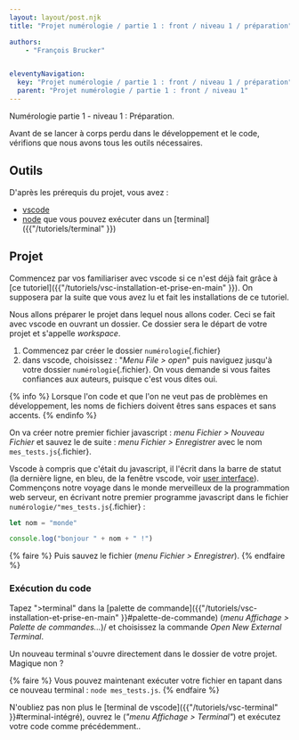 ```yaml
---
layout: layout/post.njk
title: "Projet numérologie / partie 1 : front / niveau 1 / préparation"

authors:
    - "François Brucker"


eleventyNavigation:
  key: "Projet numérologie / partie 1 : front / niveau 1 / préparation"
  parent: "Projet numérologie / partie 1 : front / niveau 1"
---
```


<!-- début résumé -->

Numérologie partie 1 - niveau 1 : Préparation.

<!-- fin résumé -->

Avant de se lancer à corps perdu dans le développement et le code, vérifions que nous avons tous les outils nécessaires.

## Outils

D'après les prérequis du projet, vous avez :

* [vscode](https://code.visualstudio.com/)
* [node](https://nodejs.org/en/) que vous pouvez exécuter dans un [terminal]({{"/tutoriels/terminal" }})

## Projet

Commencez par vos familiariser avec vscode si ce n'est déjà fait grâce à [ce tutoriel]({{"/tutoriels/vsc-installation-et-prise-en-main" }}). On supposera par la suite que vous avez lu et fait les installations de ce tutoriel.

Nous allons préparer le projet dans lequel nous allons coder. Ceci se fait avec vscode en ouvrant un dossier. Ce dossier sera le départ de votre projet et s'appelle *workspace*.

1. Commencez par créer le dossier `numérologie`{.fichier}
2. dans vscode, choisissez : "*Menu File > open*" puis naviguez jusqu'à votre dossier `numérologie`{.fichier}. On vous demande si vous faites confiances aux auteurs, puisque c'est vous dites oui.

{% info %}
Lorsque l'on code et que l'on ne veut pas de problèmes en développement, les noms de fichiers doivent êtres sans espaces et sans accents.
{% endinfo %}

On va créer notre premier fichier javascript : *menu Fichier > Nouveau Fichier* et sauvez le de suite : *menu Fichier > Enregistrer* avec le nom `mes_tests.js`{.fichier}.

Vscode à compris que c'était du javascript, il l'écrit dans la barre de statut (la dernière ligne, en bleu, de la fenêtre vscode, voir [user interface](https://code.visualstudio.com/docs/getstarted/userinterface)). Commençons notre voyage dans le monde merveilleux de la programmation web serveur, en écrivant notre premier programme javascript dans le fichier `numérologie/"mes_tests.js`{.fichier} :

```javascript
let nom = "monde"

console.log("bonjour " + nom + " !")
```

{% faire %}
Puis sauvez le fichier (*menu Fichier > Enregistrer*).
{% endfaire %}

### Exécution du code

Tapez ">terminal" dans la [palette de commande]({{"/tutoriels/vsc-installation-et-prise-en-main" }}#palette-de-commande) (*menu Affichage >  Palette de commandes...*)/ et choisissez la commande *Open New External Terminal*.

Un nouveau terminal s'ouvre directement dans le dossier de votre projet. Magique non ?

{% faire %}
Vous pouvez maintenant exécuter votre fichier en tapant dans ce nouveau terminal : `node mes_tests.js`.
{% endfaire %}

N'oubliez pas non plus le [terminal de vscode]({{"/tutoriels/vsc-terminal" }}#terminal-intégré), ouvrez le (*"menu Affichage > Terminal"*) et exécutez votre code comme précédemment..
